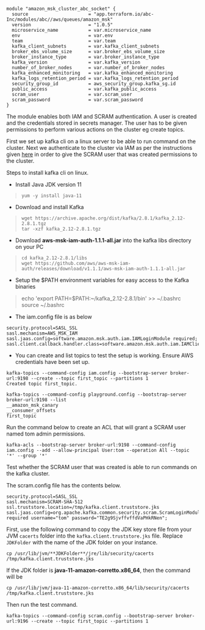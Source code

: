 
    module "amazon_msk_cluster_abc_socket" {
      source                      = "app.terraform.io/abc-Inc/modules/abc//aws/queues/amazon_msk"
      version                     = "1.0.5"
      microservice_name           = var.microservice_name
      env                         = var.env
      team                        = var.team
      kafka_client_subnets        = var.kafka_client_subnets
      broker_ebs_volume_size      = var.broker_ebs_volume_size
      broker_instance_type        = var.broker_instance_type
      kafka_version               = var.kafka_version
      number_of_broker_nodes      = var.number_of_broker_nodes
      kafka_enhanced_monitoring   = var.kafka_enhanced_monitoring
      kafka_logs_retention_period = var.kafka_logs_retention_period
      security_group_id           = aws_security_group.kafka_sg.id
      public_access               = var.kafka_public_access
      scram_user                  = var.scram_user
      scram_password              = var.scram_password
    } 

The module enables both IAM and SCRAM authentication. A user is created and the credentials stored in secrets manager. The user has to be given permissions to perform various actions on the cluster eg create topics.

First we set up kafka cli on a linux server to be able to run command on the cluster. Next we authenticate to the cluster via IAM as per the instructions given [here](https://docs.aws.amazon.com/msk/latest/developerguide/create-topic.html) in order to give the SCRAM user that was created permissions to the cluster.

Steps to install kafka cli on linux.

 - Install Java JDK version 11

>     yum -y install java-11

 - Download and install Kafka

>     wget https://archive.apache.org/dist/kafka/2.8.1/kafka_2.12-2.8.1.tgz
>     tar -xzf kafka_2.12-2.8.1.tgz

    
 - Download **aws-msk-iam-auth-1.1.1-all.jar** into the kafka libs directory on your PC

>     cd kafka_2.12-2.8.1/libs
>     wget https://github.com/aws/aws-msk-iam-auth/releases/download/v1.1.1/aws-msk-iam-auth-1.1.1-all.jar

 - Setup the $PATH environment variables for easy access to the Kafka binaries 

> echo 'export PATH=$PATH:~/kafka_2.12-2.8.1/bin' >> ~/.bashrc source
> ~/.bashrc

 - The iam.config file is as below

```
security.protocol=SASL_SSL
sasl.mechanism=AWS_MSK_IAM
sasl.jaas.config=software.amazon.msk.auth.iam.IAMLoginModule required;
sasl.client.callback.handler.class=software.amazon.msk.auth.iam.IAMClientCallbackHandler
```

 - You can create and list topics to test the setup is working. Ensure AWS credentials have been set up.

```
kafka-topics --command-config iam.config --bootstrap-server broker-url:9198 --create --topic first_topic --partitions 1
Created topic first_topic.
```

```
kafka-topics --command-config playground.config --bootstrap-server broker-url:9198 --list
__amazon_msk_canary
__consumer_offsets
first_topic
```

Run the command below to create an ACL that will grant a SCRAM user named tom admin permissions.

    kafka-acls --bootstrap-server broker-url:9198 --command-config iam.config --add --allow-principal User:tom --operation All --topic '*' --group '*'
    
Test whether the SCRAM user that was created is able to run commands on the kafka cluster.

The scram.config file has the contents below.

    security.protocol=SASL_SSL
    sasl.mechanism=SCRAM-SHA-512
    ssl.truststore.location=/tmp/kafka.client.truststore.jks
    sasl.jaas.config=org.apache.kafka.common.security.scram.ScramLoginModule required username="tom" password="TE2g9SjvffvffdVaPHkRNen";

First, use the following command to copy the JDK key store file from your JVM `cacerts` folder into the `kafka.client.truststore.jks` file. Replace `JDKFolder` with the name of the JDK folder on your instance.

    cp /usr/lib/jvm/**JDKFolder**/jre/lib/security/cacerts /tmp/kafka.client.truststore.jks

If the JDK folder is **java-11-amazon-corretto.x86_64**, then the command will be

    cp /usr/lib/jvm/java-11-amazon-corretto.x86_64/lib/security/cacerts /tmp/kafka.client.truststore.jks

Then run the test command.

    kafka-topics --command-config scram.config --bootstrap-server broker-url:9196 --create --topic first_topic --partitions 1

